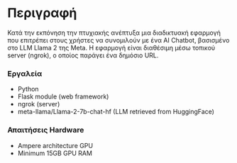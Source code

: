 # Περιγραφή
Κατά την εκπόνηση την πτυχιακής ανέπτυξα μια διαδικτυακή εφαρμογή που επιτρέπει στους χρήστες να συνομιλούν με ένα AI Chatbot, βασισμένο στο LLM Llama 2 της Meta. Η εφαρμογή είναι διαθέσιμη μέσω τοπικού server (ngrok), ο οποίος παράγει ένα δημόσιο URL.

### Εργαλεία
- Python
- Flask module (web framework)
- ngrok (server)
- meta-llama/Llama-2-7b-chat-hf (LLM retrieved from HuggingFace)

### Απαιτήσεις Hardware
- Ampere architecture GPU
- Minimum 15GB GPU RAM
